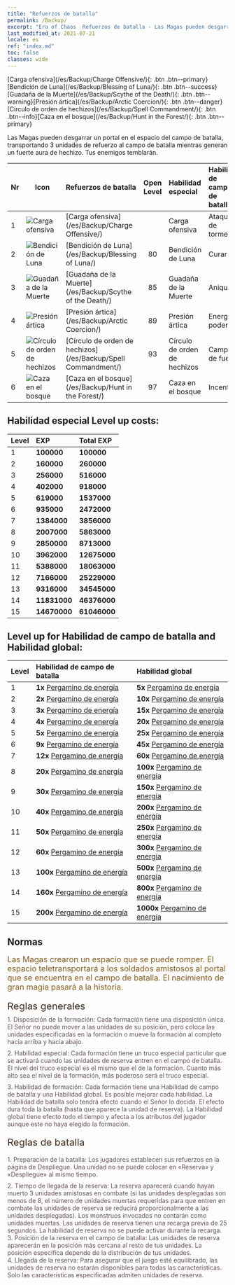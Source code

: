 ```yaml
---
title: "Refuerzos de batalla"
permalink: /Backup/
excerpt: "Era of Chaos  Refuerzos de batalla - Las Magas pueden desgarrar un portal en el espacio del campo de batalla, transportando 3 unidades de refuerzo al campo de batalla mientras generan un fuerte aura de hechizo. Tus enemigos temblarán."
last_modified_at: 2021-07-21
locale: es
ref: "index.md"
toc: false
classes: wide
---
```


  [Carga ofensiva](/es/Backup/Charge Offensive/){: .btn .btn--primary}[Bendición de Luna](/es/Backup/Blessing of Luna/){: .btn .btn--success}[Guadaña de la Muerte](/es/Backup/Scythe of the Death/){: .btn .btn--warning}[Presión ártica](/es/Backup/Arctic Coercion/){: .btn .btn--danger}[Círculo de orden de hechizos](/es/Backup/Spell Commandment/){: .btn .btn--info}[Caza en el bosque](/es/Backup/Hunt in the Forest/){: .btn .btn--primary}

  Las Magas pueden desgarrar un portal en el espacio del campo de batalla, transportando 3 unidades de refuerzo al campo de batalla mientras generan un fuerte aura de hechizo. Tus enemigos temblarán.

  |  Nr  | Icon | Refuerzos de batalla | Open Level | Habilidad especial  | Habilidad de campo de batalla | Habilidad global |
  |:-----|------|:---------------|:----------:|:--------------|:--------------|:-------------|
  | 1  | ![Carga ofensiva](/images/b/backupIcon_1.png) | [Carga ofensiva](/es/Backup/Charge Offensive/) |  | Carga ofensiva | Ataque de tormenta | Punta de lanza |
  | 2  | ![Bendición de Luna](/images/b/backupIcon_2.png) | [Bendición de Luna](/es/Backup/Blessing of Luna/) | 80 | Bendición de Luna | Curar | Poder de energía |
  | 3  | ![Guadaña de la Muerte](/images/b/backupIcon_3.png) | [Guadaña de la Muerte](/es/Backup/Scythe of the Death/) | 85 | Guadaña de la Muerte | Aniquilar | Erudición |
  | 4  | ![Presión ártica](/images/b/backupIcon_4.png) | [Presión ártica](/es/Backup/Arctic Coercion/) | 89 | Presión ártica | Energía poderosa | Alimentación |
  | 5  | ![Círculo de orden de hechizos](/images/b/backupIcon_6.png) | [Círculo de orden de hechizos](/es/Backup/Spell Commandment/) | 93 | Círculo de orden de hechizos | Campo de fuerza | Incandescencia |
  | 6  | ![Caza en el bosque](/images/b/backupIcon_5.png) | [Caza en el bosque](/es/Backup/Hunt in the Forest/) | 97 | Caza en el bosque | Incentivo | Potenciación |


## Habilidad especial  Level up costs:

  |  Level  | EXP | Total EXP | 
  |:-----|:----|:----------| 
  | 1 | **100000** | **100000** | 
  | 2 | **160000** | **260000** | 
  | 3 | **256000** | **516000** | 
  | 4 | **402000** | **918000** | 
  | 5 | **619000** | **1537000** | 
  | 6 | **935000** | **2472000** | 
  | 7 | **1384000** | **3856000** | 
  | 8 | **2007000** | **5863000** | 
  | 9 | **2850000** | **8713000** | 
  | 10 | **3962000** | **12675000** | 
  | 11 | **5388000** | **18063000** | 
  | 12 | **7166000** | **25229000** | 
  | 13 | **9316000** | **34545000** | 
  | 14 | **11831000** | **46376000** | 
  | 15 | **14670000** | **61046000** | 


## Level up for Habilidad de campo de batalla and Habilidad global:

  |  Level  | Habilidad de campo de batalla | Habilidad global | 
  |:-----|:----|:----------| 
  | 1 | **1x** [Pergamino de energía](/ItemsES/con_830/) | **5x** [Pergamino de energía](/ItemsES/con_830/) | 
  | 2 | **2x** [Pergamino de energía](/ItemsES/con_830/) | **10x** [Pergamino de energía](/ItemsES/con_830/) | 
  | 3 | **3x** [Pergamino de energía](/ItemsES/con_830/) | **15x** [Pergamino de energía](/ItemsES/con_830/) | 
  | 4 | **4x** [Pergamino de energía](/ItemsES/con_830/) | **20x** [Pergamino de energía](/ItemsES/con_830/) | 
  | 5 | **5x** [Pergamino de energía](/ItemsES/con_830/) | **25x** [Pergamino de energía](/ItemsES/con_830/) | 
  | 6 | **9x** [Pergamino de energía](/ItemsES/con_830/) | **45x** [Pergamino de energía](/ItemsES/con_830/) | 
  | 7 | **12x** [Pergamino de energía](/ItemsES/con_830/) | **60x** [Pergamino de energía](/ItemsES/con_830/) | 
  | 8 | **20x** [Pergamino de energía](/ItemsES/con_830/) | **100x** [Pergamino de energía](/ItemsES/con_830/) | 
  | 9 | **30x** [Pergamino de energía](/ItemsES/con_830/) | **150x** [Pergamino de energía](/ItemsES/con_830/) | 
  | 10 | **40x** [Pergamino de energía](/ItemsES/con_830/) | **200x** [Pergamino de energía](/ItemsES/con_830/) | 
  | 11 | **50x** [Pergamino de energía](/ItemsES/con_830/) | **250x** [Pergamino de energía](/ItemsES/con_830/) | 
  | 12 | **60x** [Pergamino de energía](/ItemsES/con_830/) | **300x** [Pergamino de energía](/ItemsES/con_830/) | 
  | 13 | **100x** [Pergamino de energía](/ItemsES/con_830/) | **500x** [Pergamino de energía](/ItemsES/con_830/) | 
  | 14 | **160x** [Pergamino de energía](/ItemsES/con_830/) | **800x** [Pergamino de energía](/ItemsES/con_830/) | 
  | 15 | **200x** [Pergamino de energía](/ItemsES/con_830/) | **1000x** [Pergamino de energía](/ItemsES/con_830/) | 


## Normas

  <span style="color: #8a5c1d;font-size:18px">Las Magas crearon un espacio que se puede romper. El espacio teletransportará a los soldados amistosos al portal que se encuentra en el campo de batalla. El nacimiento de gran magia pasará a la historia. </span><br/><span style="color: #ffffff">　</span><br/><span style="color: #3c2a1e;font-size:22px">Reglas generales</span><br/><span style="color: #ffffff;font-size:6px">　</span><br/><span style="color: #645252">1. Disposición de la formación: Cada formación tiene una disposición única. El Señor no puede mover a las unidades de su posición, pero coloca las unidades especificadas en la formación o mueve la formación al completo hacia arriba y hacia abajo. </span><br/><span style="color: #ffffff;font-size:6px">　</span><br/><span style="color: #645252">2. Habilidad especial: Cada formación tiene un truco especial particular que se activará cuando las unidades de reserva entren en el campo de batalla. El nivel del truco especial es el mismo que el de la formación. Cuanto más alto sea el nivel de la formación, más poderoso será el truco especial. </span><br/><span style="color: #ffffff;font-size:6px">　</span><br/><span style="color: #645252">3. Habilidad de formación: Cada formación tiene una Habilidad de campo de batalla y una Habilidad global. Es posible mejorar cada habilidad. La Habilidad de batalla solo tendrá efecto cuando el Señor lo decida. El efecto dura toda la batalla (hasta que aparece la unidad de reserva). La Habilidad global tiene efecto todo el tiempo y afecta a los atributos del jugador aunque este no haya elegido la formación. </span><br/><span style="color: #ffffff">　</span><br/><span style="color: #3c2a1e;font-size:22px">Reglas de batalla</span><br/><span style="color: #ffffff;font-size:6px">　</span><br/><span style="color: #ffffff;font-size:6px">　</span><br/><span style="color: #645252">1. Preparación de la batalla: Los jugadores establecen sus refuerzos en la página de Despliegue. Una unidad no se puede colocar en «Reserva» y «Despliegue» al mismo tiempo. </span><br/><span style="color: #ffffff;font-size:6px">　</span><br/><span style="color: #645252">2. Tiempo de llegada de la reserva: La reserva aparecerá cuando hayan muerto 3 unidades amistosas en combate (si las unidades desplegadas son menos de 8, el número de unidades muertas requeridas para que entren en combate las unidades de reserva se reducirá proporcionalmente a las unidades desplegadas). Los monstruos invocados no contarán como unidades muertas. Las unidades de reserva tienen una recarga previa de 25 segundos. La habilidad de reserva no se puede activar durante la recarga. </span><br/><span style="color: #645252">3. Posición de la reserva en el campo de batalla: Las unidades de reserva aparecerán en la posición más cercana al resto de tus unidades. La posición específica depende de la distribución de tus unidades. </span><br/><span style="color: #645252">4. Llegada de la reserva: Para asegurar que el juego esté equilibrado, las unidades de reserva no estarán disponibles para todas las características. Solo las características especificadas admiten unidades de reserva.</span>

<br/>